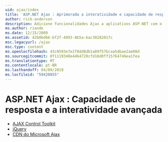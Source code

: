 ```yaml
---
uid: ajax/index
title: 'ASP.NET Ajax : Aprimorada a interatividade e capacidade de resposta | Microsoft Docs'
author: rick-anderson
description: Adicione funcionalidades Ajax a aplicativos ASP.NET com o jQuery ou o Ajax Control Toolkit. Melhore o desempenho de seus aplicativos Ajax com o Microsoft...
ms.author: riande
ms.date: 12/15/2009
ms.assetid: 42b0bd66-bf2f-4993-8b5a-bac3028201fc
msc.legacyurl: /ajax
msc.type: content
ms.openlocfilehash: 43c0593e7e2f8dd8db1a89f57bcaa5dbae2ae00d
ms.sourcegitcommit: 0f1119340e4464720cfd16d0ff15764746ea1fea
ms.translationtype: MT
ms.contentlocale: pt-BR
ms.lasthandoff: 04/09/2019
ms.locfileid: "59420855"
---
```

# <a name="aspnet-ajax--enhanced-interactivity-and-responsiveness"></a>ASP.NET Ajax : Capacidade de resposta e a interatividade avançada

- [AJAX Control Toolkit](https://go.devexpress.com/AjaxControlToolkit_ASP_Resources_ASP_AJAX_Index.aspx)
- [jQuery](http://jquery.com/)
- [CDN do Microsoft Ajax](cdn/overview.md)
